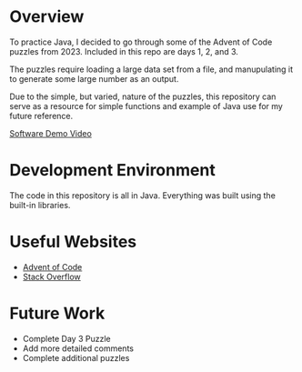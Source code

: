 # Overview

To practice Java, I decided to go through some of the Advent of Code puzzles from 2023. Included in this repo are days 1, 2, and 3.

The puzzles require loading a large data set from a file, and manupulating it to generate some large number as an output.

Due to the simple, but varied, nature of the puzzles, this repository can serve as a resource for simple functions and example of Java use for my future reference.

[Software Demo Video](http://youtube.link.goes.here)

# Development Environment

The code in this repository is all in Java. Everything was built using the built-in libraries.

# Useful Websites

- [Advent of Code](https://adventofcode.com/)
- [Stack Overflow](https://stackoverflow.com/)

# Future Work

- Complete Day 3 Puzzle
- Add more detailed comments
- Complete additional puzzles